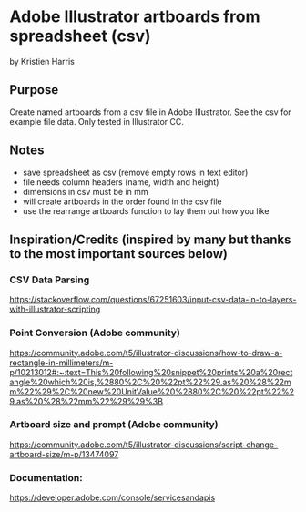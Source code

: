 # Adobe Illustrator artboards from spreadsheet (csv)
by Kristien Harris 

## Purpose
Create named artboards from a csv file in Adobe Illustrator. See the csv for example file data. Only tested in Illustrator CC.

## Notes
- save spreadsheet as csv (remove empty rows in text editor)
- file needs column headers (name, width and height)
- dimensions in csv must be in mm
- will create artboards in the order found in the csv file
- use the rearrange artboards function to lay them out how you like

## Inspiration/Credits (inspired by many but thanks to the most important sources below)
### CSV Data Parsing
https://stackoverflow.com/questions/67251603/input-csv-data-in-to-layers-with-illustrator-scripting

### Point Conversion (Adobe community)
https://community.adobe.com/t5/illustrator-discussions/how-to-draw-a-rectangle-in-millimeters/m-p/10213012#:~:text=This%20following%20snippet%20prints%20a%20rectangle%20which%20is,%2880%2C%20%22pt%22%29.as%20%28%22mm%22%29%2C%20new%20UnitValue%20%2880%2C%20%22pt%22%29.as%20%28%22mm%22%29%29%3B

### Artboard size and prompt (Adobe community)
https://community.adobe.com/t5/illustrator-discussions/script-change-artboard-size/m-p/13474097

### Documentation:
https://developer.adobe.com/console/servicesandapis

